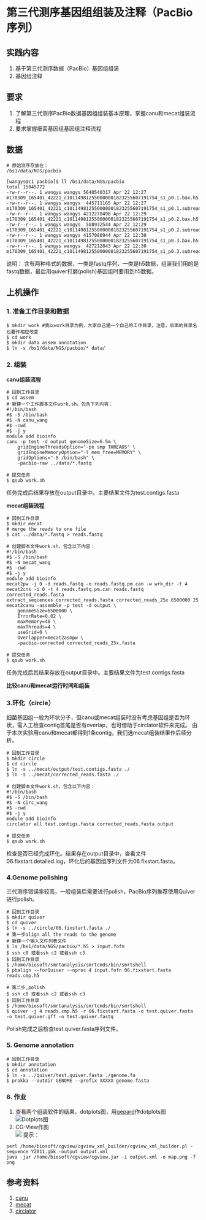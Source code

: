 # 第三代测序基因组组装及注释（PacBio序列）  

## 实践内容  
1. 基于第三代测序数据（PacBio）基因组组装  
2. 基因组注释  

## 要求  
1. 了解第三代测序PacBio数据基因组组装基本原理，掌握canu和mecat组装流程
2. 要求掌握细菌基因组基因组注释流程

## 数据  
```
# 原始测序存放在：
/bs1/data/NGS/pacbio

[wangys@c1 pacbio]$ ll /bs1/data/NGS/pacbio
total 15045772
-rw-r--r--. 1 wangys wangys 5640540317 Apr 22 12:27 m170309_165401_42221_c101149812550000001823255607191754_s1_p0.1.bax.h5
-rw-r--r--. 1 wangys wangys  445711165 Apr 22 12:27 m170309_165401_42221_c101149812550000001823255607191754_s1_p0.1.subreads.fastq
-rw-r--r--. 1 wangys wangys 4212270498 Apr 22 12:29 m170309_165401_42221_c101149812550000001823255607191754_s1_p0.2.bax.h5
-rw-r--r--. 1 wangys wangys  508932544 Apr 22 12:29 m170309_165401_42221_c101149812550000001823255607191754_s1_p0.2.subreads.fastq
-rw-r--r--. 1 wangys wangys 4157080944 Apr 22 12:30 m170309_165401_42221_c101149812550000001823255607191754_s1_p0.3.bax.h5
-rw-r--r--. 1 wangys wangys  427212843 Apr 22 12:30 m170309_165401_42221_c101149812550000001823255607191754_s1_p0.3.subreads.fastq
```

说明： 含有两种格式的数据，一类是fastq序列，一类是h5数据，组装我们用的是fastq数据，最后用quiver打磨(polish)基因组时要用到h5数据。

## 上机操作  

### 1. 准备工作目录和数据  

```
$ mkdir work #我以work目录为例，大家自己建一个自己的工作目录，注意，后面的目录名也要作相应改变
$ cd work
$ mkdir data assem annotation
$ ln -s /bs1/data/NGS/pacbio/* data/

```
### 2. 组装
**canu组装流程**

```
# 回到工作目录
$ cd assem
# 新建一个工作脚本文件work.sh，包含下列内容：
#!/bin/bash
#$ -S /bin/bash
#$ -N canu_wang
#$ -cwd
#$ -j y
module add bioinfo
canu -p test -d output genomeSize=6.5m \
	gridEngineThreadsOption="-pe smp THREADS" \
	gridEngineMemoryOption="-l mem_free=MEMORY" \
	gridOptions="-S /bin/bash" \
	-pacbio-raw ../data/*.fastq

# 提交任务
$ qsub work.sh
```
任务完成后结果存放在output目录中。主要结果文件为test.contigs.fasta

**mecat组装流程**
```
# 回到工作目录
$ mkdir mecat
# merge the reads to one file
$ cat ../data/*.fastq > reads.fastq

# 创建脚本文件work.sh，包含以下内容：
#!/bin/bash
#$ -S /bin/bash
#$ -N mecat_wang
#$ -cwd
#$ -j y
module add bioinfo
mecat2pw -j 0 -d reads.fastq -o reads.fastq.pm.can -w wrk_dir -t 4
mecat2cns -i 0 -t 4 reads.fastq.pm.can reads.fastq corrected_reads.fasta
extract_sequences corrected_reads.fasta corrected_reads_25x 6500000 25
mecat2canu -assemble -p test -d output \
	genomeSize=6500000 \
	ErrorRate=0.02 \
	maxMemory=40 \
	maxThreads=4 \
	useGrid=0 \
	Overlapper=mecat2asmpw \
	-pacbio-corrected corrected_reads_25x.fasta

# 提交任务
$ qsub work.sh
```
任务完成后其结果存放在output目录中。主要结果文件为test.contigs.fasta 

**比较canu和mecat运行时间和组装**


### 3.环化（circle）
细菌基因组一般为环状分子，但canu或mecat组装时没有考虑基因组是否为环状，需人工检查contig首尾是否有overlap，也可借助于circlator软件来完成。
由于本次实验用canu和mecat都得到1条contig，我们选mecat组装结果作后续分析。
```
# 回到工作目录
$ mkdir circle
$ cd circle
$ ln -s ../mecat/output/test.contigs.fasta ./
$ ln -s ../mecat/corrected_reads.fasta ./

# 创建脚本文件work.sh，包含以下内容：
#!/bin/bash
#$ -S /bin/bash
#$ -N circ_wang
#$ -cwd
#$ -j y
module add bioinfo
circlator all test.contigs.fasta corrected_reads.fasta output

# 提交任务
$ qsub work.sh
```
检查是否已经完成环化。结果存在output目录中，查看文件06.fixstart.detailed.log，环化后的基因组序列文件为06.fixstart.fasta。

### 4.Genome polishing
三代测序错误率较高，一般组装后需要进行polish，PacBio序列推荐使用Quiver进行polish。
```
# 回到工作目录
$ mkdir quiver
$ cd quiver
$ ln -s ../circle/06.fixstart.fasta ./
# 第一步align all the reads to the genome
# 新建一个输入文件列表文件
$ ls /bs1/data/NGS/pacbio/*.h5 > input.fofn
$ ssh c8 或者ssh c2 或者ssh c3
$ 回到工作目录
$ /home/biosoft/smrtanalysis/smrtcmds/bin/smrtshell 
$ pbalign --forQuiver --nproc 4 input.fofn 06.fixstart.fasta reads.cmp.h5

# 第二步,polish
$ ssh c8 或者ssh c2 或者ssh c3
$ 回到工作目录
$ /home/biosoft/smrtanalysis/smrtcmds/bin/smrtshell
$ quiver -j 4 reads.cmp.h5 -r 06.fixstart.fasta -o test.quiver.fasta  -o test.quiver.gff -o test.quiver.fastq
```
Polish完成之后检查test.quiver.fasta序列文件。

### 5. Genome annotation

```
# 回到工作目录
$ mkdir annotation
$ cd annotation
$ ln -s ../quiver/test.quiver.fasta ./genome.fa
$ prokka --outdir GENOME --prefix XXXXX genome.fasta
```

### 6. 作业
1. 查看两个组装软件的结果，dotplots图，用[gepard](http://cube.univie.ac.at/gepard)作dotplots图
![Dotplots图](./dotplot.jpeg)
2. CG-View作图  
![](./map.jpg)
提示：
```
perl /home/biosoft/cgview/cgview_xml_builder/cgview_xml_builder.pl -sequence YZ011.gbk -output output.xml
java -jar /home/biosoft/cgview/cgview.jar -i output.xml -o map.png -f png
```

## 参考资料
1. [canu](https://github.com/marbl/canu)
2. [mecat](https://github.com/xiaochuanle/MECAT)
3. [circlator](https://github.com/sanger-pathogens/circlator)

